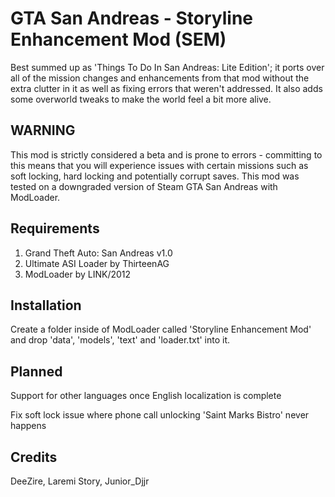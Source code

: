 # GTA San Andreas - Storyline Enhancement Mod (SEM)
Best summed up as 'Things To Do In San Andreas: Lite Edition'; it ports over all of the mission changes and enhancements from that mod without the extra clutter in it as well as fixing errors that weren't addressed. It also adds some overworld tweaks to make the world feel a bit more alive.
## WARNING
This mod is strictly considered a beta and is prone to errors - committing to this means that you will experience issues with certain missions such as soft locking, hard locking and potentially corrupt saves.
This mod was tested on a downgraded version of Steam GTA San Andreas with ModLoader.
## Requirements
1. Grand Theft Auto: San Andreas v1.0
2. Ultimate ASI Loader by ThirteenAG
3. ModLoader by LINK/2012
## Installation
Create a folder inside of ModLoader called 'Storyline Enhancement Mod' and drop 'data', 'models', 'text' and 'loader.txt' into it.
## Planned
Support for other languages once English localization is complete

Fix soft lock issue where phone call unlocking 'Saint Marks Bistro' never happens
## Credits
DeeZire, Laremi Story, Junior_Djjr

